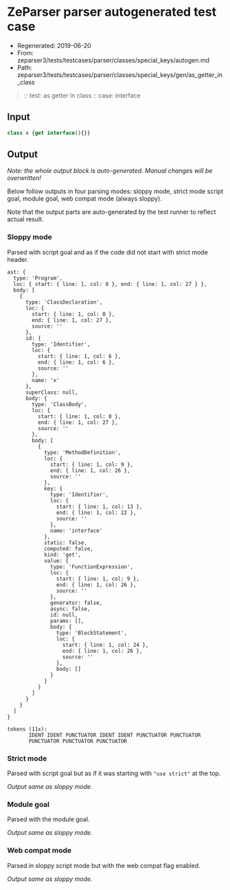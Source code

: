 # ZeParser parser autogenerated test case

- Regenerated: 2019-06-20
- From: zeparser3/tests/testcases/parser/classes/special_keys/autogen.md
- Path: zeparser3/tests/testcases/parser/classes/special_keys/gen/as_getter_in_class

> :: test: as getter in class
> :: case: interface

## Input


`````js
class x {get interface(){}}
`````

## Output

_Note: the whole output block is auto-generated. Manual changes will be overwritten!_

Below follow outputs in four parsing modes: sloppy mode, strict mode script goal, module goal, web compat mode (always sloppy).

Note that the output parts are auto-generated by the test runner to reflect actual result.

### Sloppy mode

Parsed with script goal and as if the code did not start with strict mode header.

`````
ast: {
  type: 'Program',
  loc: { start: { line: 1, col: 0 }, end: { line: 1, col: 27 } },
  body: [
    {
      type: 'ClassDeclaration',
      loc: {
        start: { line: 1, col: 0 },
        end: { line: 1, col: 27 },
        source: ''
      },
      id: {
        type: 'Identifier',
        loc: {
          start: { line: 1, col: 6 },
          end: { line: 1, col: 6 },
          source: ''
        },
        name: 'x'
      },
      superClass: null,
      body: {
        type: 'ClassBody',
        loc: {
          start: { line: 1, col: 8 },
          end: { line: 1, col: 27 },
          source: ''
        },
        body: [
          {
            type: 'MethodDefinition',
            loc: {
              start: { line: 1, col: 9 },
              end: { line: 1, col: 26 },
              source: ''
            },
            key: {
              type: 'Identifier',
              loc: {
                start: { line: 1, col: 13 },
                end: { line: 1, col: 22 },
                source: ''
              },
              name: 'interface'
            },
            static: false,
            computed: false,
            kind: 'get',
            value: {
              type: 'FunctionExpression',
              loc: {
                start: { line: 1, col: 9 },
                end: { line: 1, col: 26 },
                source: ''
              },
              generator: false,
              async: false,
              id: null,
              params: [],
              body: {
                type: 'BlockStatement',
                loc: {
                  start: { line: 1, col: 24 },
                  end: { line: 1, col: 26 },
                  source: ''
                },
                body: []
              }
            }
          }
        ]
      }
    }
  ]
}

tokens (11x):
       IDENT IDENT PUNCTUATOR IDENT IDENT PUNCTUATOR PUNCTUATOR
       PUNCTUATOR PUNCTUATOR PUNCTUATOR
`````

### Strict mode

Parsed with script goal but as if it was starting with `"use strict"` at the top.

_Output same as sloppy mode._

### Module goal

Parsed with the module goal.

_Output same as sloppy mode._

### Web compat mode

Parsed in sloppy script mode but with the web compat flag enabled.

_Output same as sloppy mode._
